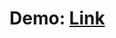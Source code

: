 # Demo: [Link](https://rawcdn.githack.com/eminekbl/PatikaHomeworks/23da462659eef48593153df4920d52fec3a9989d/CSS/Homework-2/index.html)
